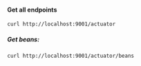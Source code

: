 
#### Get all endpoints
`curl http://localhost:9001/actuator`


##### Get beans:
`curl http://localhost:9001/actuator/beans`
